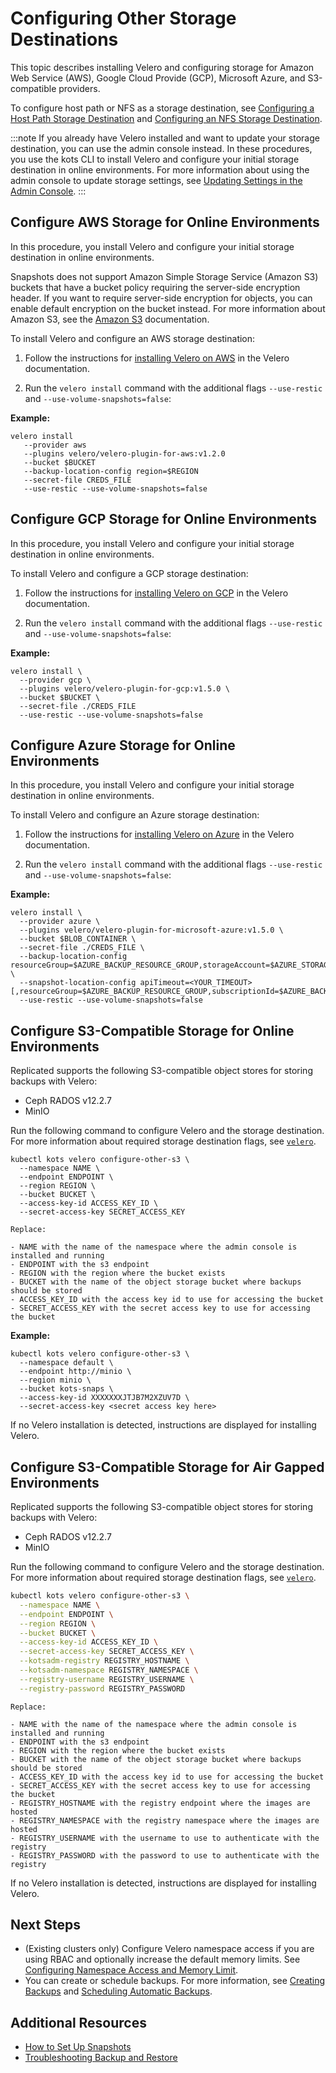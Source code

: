 # Configuring Other Storage Destinations

This topic describes installing Velero and configuring storage for Amazon Web Service (AWS), Google Cloud Provide (GCP), Microsoft Azure, and S3-compatible providers.

To configure host path or NFS as a storage destination, see [Configuring a Host Path Storage Destination](snapshots-configuring-hostpath) and [Configuring an NFS Storage Destination](snapshots-configuring-nfs).

:::note
If you already have Velero installed and want to update your storage destination, you can use the admin console instead. In these procedures, you use the kots CLI to install Velero and configure your initial storage destination in online environments. For more information about using the admin console to update storage settings, see [Updating Settings in the Admin Console](snapshots-updating-with-admin-console).
:::

## Configure AWS Storage for Online Environments

In this procedure, you install Velero and configure your initial storage destination in online environments.

Snapshots does not support Amazon Simple Storage Service (Amazon S3) buckets that have a bucket policy requiring the server-side encryption header. If you want to require server-side encryption for objects, you can enable default encryption on the bucket instead. For more information about Amazon S3, see the [Amazon S3](https://docs.aws.amazon.com/s3/?icmpid=docs_homepage_featuredsvcs) documentation.

To install Velero and configure an AWS storage destination:

1. Follow the instructions for [installing Velero on AWS](https://github.com/vmware-tanzu/velero-plugin-for-aws#setup) in the Velero documentation.

1. Run the `velero install` command with the additional flags `--use-restic` and `--use-volume-snapshots=false`:

  **Example:**

  ```
  velero install
     --provider aws
     --plugins velero/velero-plugin-for-aws:v1.2.0
     --bucket $BUCKET
     --backup-location-config region=$REGION
     --secret-file CREDS_FILE
     --use-restic --use-volume-snapshots=false
  ```

## Configure GCP Storage for Online Environments

In this procedure, you install Velero and configure your initial storage destination in online environments.

To install Velero and configure a GCP storage destination:

1. Follow the instructions for [installing Velero on GCP](https://github.com/vmware-tanzu/velero-plugin-for-gcp#setup) in the Velero documentation.

1. Run the `velero install` command with the additional flags `--use-restic` and `--use-volume-snapshots=false`:

  **Example:**

  ```
  velero install \
    --provider gcp \
    --plugins velero/velero-plugin-for-gcp:v1.5.0 \
    --bucket $BUCKET \
    --secret-file ./CREDS_FILE
    --use-restic --use-volume-snapshots=false
  ```

## Configure Azure Storage for Online Environments

In this procedure, you install Velero and configure your initial storage destination in online environments.

To install Velero and configure an Azure storage destination:

1. Follow the instructions for [installing Velero on Azure](https://github.com/vmware-tanzu/velero-plugin-for-microsoft-azure#setup) in the Velero documentation.

1. Run the `velero install` command with the additional flags `--use-restic` and `--use-volume-snapshots=false`:

  **Example:**

  ```
  velero install \
    --provider azure \
    --plugins velero/velero-plugin-for-microsoft-azure:v1.5.0 \
    --bucket $BLOB_CONTAINER \
    --secret-file ./CREDS_FILE \
    --backup-location-config resourceGroup=$AZURE_BACKUP_RESOURCE_GROUP,storageAccount=$AZURE_STORAGE_ACCOUNT_ID[,subscriptionId=$AZURE_BACKUP_SUBSCRIPTION_ID] \
    --snapshot-location-config apiTimeout=<YOUR_TIMEOUT>[,resourceGroup=$AZURE_BACKUP_RESOURCE_GROUP,subscriptionId=$AZURE_BACKUP_SUBSCRIPTION_ID]
    --use-restic --use-volume-snapshots=false
  ```

## Configure S3-Compatible Storage for Online Environments

Replicated supports the following S3-compatible object stores for storing backups with Velero:

- Ceph RADOS v12.2.7
- MinIO

Run the following command to configure Velero and the storage destination. For more information about required storage destination flags, see [`velero`](/reference/kots-cli-velero-index).

  ```
  kubectl kots velero configure-other-s3 \
    --namespace NAME \
    --endpoint ENDPOINT \
    --region REGION \
    --bucket BUCKET \
    --access-key-id ACCESS_KEY_ID \
    --secret-access-key SECRET_ACCESS_KEY
  ```

    Replace:

    - NAME with the name of the namespace where the admin console is installed and running
    - ENDPOINT with the s3 endpoint
    - REGION with the region where the bucket exists 
    - BUCKET with the name of the object storage bucket where backups should be stored
    - ACCESS_KEY_ID with the access key id to use for accessing the bucket
    - SECRET_ACCESS_KEY with the secret access key to use for accessing the bucket

  **Example:**

  ```
  kubectl kots velero configure-other-s3 \
    --namespace default \
    --endpoint http://minio \
    --region minio \
    --bucket kots-snaps \
    --access-key-id XXXXXXXJTJB7M2XZUV7D \
    --secret-access-key <secret access key here>
  ```

If no Velero installation is detected, instructions are displayed for installing Velero.

## Configure S3-Compatible Storage for Air Gapped Environments

Replicated supports the following S3-compatible object stores for storing backups with Velero:

- Ceph RADOS v12.2.7
- MinIO

Run the following command to configure Velero and the storage destination. For more information about required storage destination flags, see [`velero`](/reference/kots-cli-velero-index).

  ```bash
  kubectl kots velero configure-other-s3 \
    --namespace NAME \
    --endpoint ENDPOINT \
    --region REGION \
    --bucket BUCKET \
    --access-key-id ACCESS_KEY_ID \
    --secret-access-key SECRET_ACCESS_KEY \
    --kotsadm-registry REGISTRY_HOSTNAME \
    --kotsadm-namespace REGISTRY_NAMESPACE \
    --registry-username REGISTRY_USERNAME \
    --registry-password REGISTRY_PASSWORD
  ```

    Replace:

    - NAME with the name of the namespace where the admin console is installed and running
    - ENDPOINT with the s3 endpoint
    - REGION with the region where the bucket exists 
    - BUCKET with the name of the object storage bucket where backups should be stored
    - ACCESS_KEY_ID with the access key id to use for accessing the bucket
    - SECRET_ACCESS_KEY with the secret access key to use for accessing the bucket
    - REGISTRY_HOSTNAME with the registry endpoint where the images are hosted
    - REGISTRY_NAMESPACE with the registry namespace where the images are hosted
    - REGISTRY_USERNAME with the username to use to authenticate with the registry
    - REGISTRY_PASSWORD with the password to use to authenticate with the registry

If no Velero installation is detected, instructions are displayed for installing Velero.

## Next Steps

* (Existing clusters only) Configure Velero namespace access if you are using RBAC and optionally increase the default memory limits. See [Configuring Namespace Access and Memory Limit](snapshots-velero-installing-config).
* You can create or schedule backups. For more information, see [Creating Backups](snapshots-creating) and [Scheduling Automatic Backups](snapshots-scheduling).

## Additional Resources

* [How to Set Up Snapshots](snapshots-understanding)
* [Troubleshooting Backup and Restore](snapshots-troubleshooting-backup-restore)
